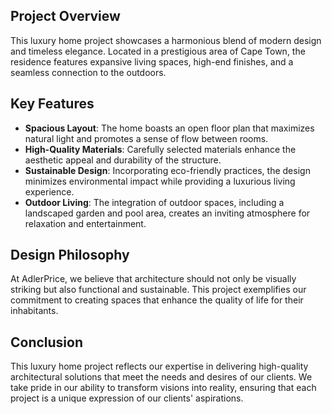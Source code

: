 ## Project Overview

This luxury home project showcases a harmonious blend of modern design and timeless elegance. Located in a prestigious area of Cape Town, the residence features expansive living spaces, high-end finishes, and a seamless connection to the outdoors.

## Key Features

- **Spacious Layout**: The home boasts an open floor plan that maximizes natural light and promotes a sense of flow between rooms.
- **High-Quality Materials**: Carefully selected materials enhance the aesthetic appeal and durability of the structure.
- **Sustainable Design**: Incorporating eco-friendly practices, the design minimizes environmental impact while providing a luxurious living experience.
- **Outdoor Living**: The integration of outdoor spaces, including a landscaped garden and pool area, creates an inviting atmosphere for relaxation and entertainment.

## Design Philosophy

At AdlerPrice, we believe that architecture should not only be visually striking but also functional and sustainable. This project exemplifies our commitment to creating spaces that enhance the quality of life for their inhabitants.

## Conclusion

This luxury home project reflects our expertise in delivering high-quality architectural solutions that meet the needs and desires of our clients. We take pride in our ability to transform visions into reality, ensuring that each project is a unique expression of our clients' aspirations.